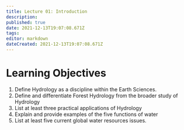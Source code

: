 ```yaml
---
title: Lecture 01: Introduction
description: 
published: true
date: 2021-12-13T19:07:08.671Z
tags: 
editor: markdown
dateCreated: 2021-12-13T19:07:08.671Z
---
```


# Learning Objectives
1. Define Hydrology as a discipline within the Earth Sciences.
2. Define and differentiate Forest Hydrology from the broader study of Hydrology
3. List at least three practical applications of Hydrology
4. Explain and provide examples of the five functions of water
5. List at least five current global water resources issues.

